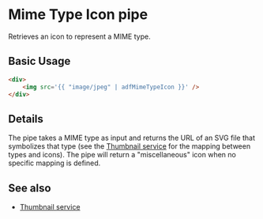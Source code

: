 # Mime Type Icon pipe

Retrieves an icon to represent a MIME type.

## Basic Usage

```HTML
<div>
    <img src='{{ "image/jpeg" | adfMimeTypeIcon }}' />
</div>
```

## Details

The pipe takes a MIME type as input and returns the URL of an SVG file that
symbolizes that type (see the [Thumbnail service](thumbnail.service.md) for the mapping between types and icons). The pipe will return a "miscellaneous" icon when no specific mapping is defined.

## See also

-   [Thumbnail service](thumbnail.service.md)
